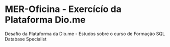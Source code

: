 # MER-Oficina - Exercícío da Plataforma Dio.me
Desafio da Plataforma da Dio.me - Estudos sobre o curso de Formação SQL Database Specialist
